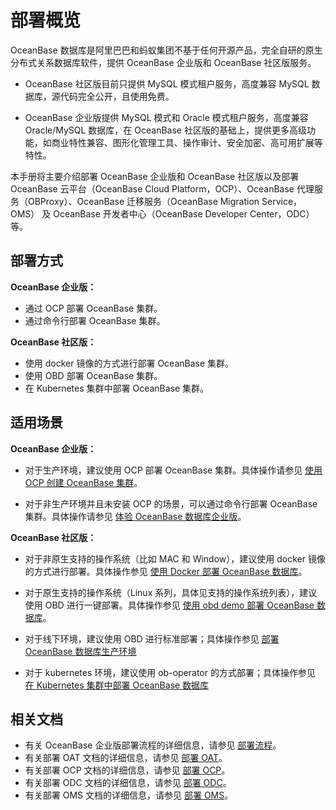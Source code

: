 # 部署概览

OceanBase 数据库是阿里巴巴和蚂蚁集团不基于任何开源产品，完全自研的原生分布式关系数据库软件，提供 OceanBase 企业版和 OceanBase 社区版服务。

* OceanBase 社区版目前只提供 MySQL 模式租户服务，高度兼容 MySQL 数据库，源代码完全公开，且使用免费。

* OceanBase 企业版提供 MySQL 模式和 Oracle 模式租户服务，高度兼容 Oracle/MySQL 数据库，在 OceanBase 社区版的基础上，提供更多高级功能，如商业特性兼容、图形化管理工具、操作审计、安全加密、高可用扩展等特性。

本手册将主要介绍部署 OceanBase 企业版和 OceanBase 社区版以及部署 OceanBase 云平台（OceanBase Cloud Platform，OCP）、OceanBase 代理服务（OBProxy）、OceanBase 迁移服务（OceanBase Migration Service，OMS） 及 OceanBase 开发者中心（OceanBase Developer Center，ODC）等。

## 部署方式

**OceanBase 企业版：**

* 通过 OCP 部署 OceanBase 集群。
* 通过命令行部署 OceanBase 集群。

**OceanBase 社区版：**

* 使用 docker 镜像的方式进行部署 OceanBase 集群。
* 使用 OBD 部署 OceanBase 集群。
* 在 Kubernetes 集群中部署 OceanBase 集群。

## 适用场景

**OceanBase 企业版：**

* 对于生产环境，建议使用 OCP 部署 OceanBase 集群。具体操作请参见 [使用 OCP 创建 OceanBase 集群](3.deploy-oceanbase-database-enterprise/3.graphical-interface-deployment/3.deploy-the-oceanbase-cluster/2.create-oceanbase-cluster.md)。

* 对于非生产环境并且未安装 OCP 的场景，可以通过命令行部署 OceanBase 集群。具体操作请参见 [体验 OceanBase 数据库企业版](../2.quickstart/1.quickly-experience-oceanbase/1.quickly-experience-oceanbase-for-enterprise.md)。

**OceanBase 社区版：**

* 对于非原生支持的操作系统（比如 MAC 和 Window），建议使用 docker 镜像的方式进行部署。具体操作参见 [使用 Docker 部署 OceanBase 数据库](../2.quickstart/1.quickly-experience-oceanbase/2.quickly-experience-oceanbase-for-community.md)。

* 对于原生支持的操作系统（Linux 系列，具体见支持的操作系统列表），建议使用 OBD 进行一键部署。具体操作参见 [使用 obd demo 部署 OceanBase 数据库](../2.quickstart/1.quickly-experience-oceanbase/2.quickly-experience-oceanbase-for-community.md)。

* 对于线下环境，建议使用 OBD 进行标准部署；具体操作参见 [部署 OceanBase 数据库生产环境](4.deploy-oceanbase-database-community-edition/2.local-deployment/4.deploy-OceanBase-database-of-multi-node-cluster.md)

* 对于 kubernetes 环境，建议使用 ob-operator 的方式部署；具体操作参见 [在 Kubernetes 集群中部署 OceanBase 数据库](4.deploy-oceanbase-database-community-edition/3.deploy-in-the-k8s-cluster.md)

## 相关文档

* 有关 OceanBase 企业版部署流程的详细信息，请参见 [部署流程](3.deploy-oceanbase-database-enterprise/1.deployment-process.md)。
* 有关部署 OAT 文档的详细信息，请参见 [部署 OAT](3.deploy-oceanbase-database-enterprise/3.graphical-interface-deployment/1.configure-deployment-environment/1.deploy-oat.md)。
* 有关部署 OCP 文档的详细信息，请参见 [部署 OCP](3.deploy-oceanbase-database-enterprise/3.graphical-interface-deployment/2.deploy-ocp/2.deploy-ocp.md)。
* 有关部署 ODC 文档的详细信息，请参见 [部署 ODC](3.deploy-oceanbase-database-enterprise/3.graphical-interface-deployment/6.deploy-odc/2.deploy-odc.md)。
* 有关部署 OMS 文档的详细信息，请参见 [部署 OMS](3.deploy-oceanbase-database-enterprise/3.graphical-interface-deployment/7.deploy-the-oms/2.deploy-the-oms.md)。
